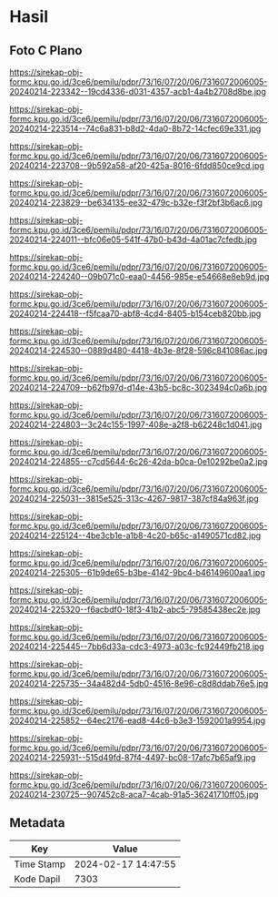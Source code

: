 # Hasil

## Foto C Plano

https://sirekap-obj-formc.kpu.go.id/3ce6/pemilu/pdpr/73/16/07/20/06/7316072006005-20240214-223342--19cd4336-d031-4357-acb1-4a4b2708d8be.jpg

https://sirekap-obj-formc.kpu.go.id/3ce6/pemilu/pdpr/73/16/07/20/06/7316072006005-20240214-223514--74c6a831-b8d2-4da0-8b72-14cfec69e331.jpg

https://sirekap-obj-formc.kpu.go.id/3ce6/pemilu/pdpr/73/16/07/20/06/7316072006005-20240214-223708--9b592a58-af20-425a-8016-6fdd850ce9cd.jpg

https://sirekap-obj-formc.kpu.go.id/3ce6/pemilu/pdpr/73/16/07/20/06/7316072006005-20240214-223829--be634135-ee32-479c-b32e-f3f2bf3b6ac6.jpg

https://sirekap-obj-formc.kpu.go.id/3ce6/pemilu/pdpr/73/16/07/20/06/7316072006005-20240214-224011--bfc06e05-541f-47b0-b43d-4a01ac7cfedb.jpg

https://sirekap-obj-formc.kpu.go.id/3ce6/pemilu/pdpr/73/16/07/20/06/7316072006005-20240214-224240--09b071c0-eaa0-4456-985e-e54668e8eb9d.jpg

https://sirekap-obj-formc.kpu.go.id/3ce6/pemilu/pdpr/73/16/07/20/06/7316072006005-20240214-224418--f5fcaa70-abf8-4cd4-8405-b154ceb820bb.jpg

https://sirekap-obj-formc.kpu.go.id/3ce6/pemilu/pdpr/73/16/07/20/06/7316072006005-20240214-224530--0889d480-4418-4b3e-8f28-596c841086ac.jpg

https://sirekap-obj-formc.kpu.go.id/3ce6/pemilu/pdpr/73/16/07/20/06/7316072006005-20240214-224709--b62fb97d-d14e-43b5-bc8c-3023494c0a6b.jpg

https://sirekap-obj-formc.kpu.go.id/3ce6/pemilu/pdpr/73/16/07/20/06/7316072006005-20240214-224803--3c24c155-1997-408e-a2f8-b62248c1d041.jpg

https://sirekap-obj-formc.kpu.go.id/3ce6/pemilu/pdpr/73/16/07/20/06/7316072006005-20240214-224855--c7cd5644-6c26-42da-b0ca-0e10292be0a2.jpg

https://sirekap-obj-formc.kpu.go.id/3ce6/pemilu/pdpr/73/16/07/20/06/7316072006005-20240214-225031--3815e525-313c-4267-9817-387cf84a963f.jpg

https://sirekap-obj-formc.kpu.go.id/3ce6/pemilu/pdpr/73/16/07/20/06/7316072006005-20240214-225124--4be3cb1e-a1b8-4c20-b65c-a1490571cd82.jpg

https://sirekap-obj-formc.kpu.go.id/3ce6/pemilu/pdpr/73/16/07/20/06/7316072006005-20240214-225305--61b9de65-b3be-4142-9bc4-b46149600aa1.jpg

https://sirekap-obj-formc.kpu.go.id/3ce6/pemilu/pdpr/73/16/07/20/06/7316072006005-20240214-225320--f6acbdf0-18f3-41b2-abc5-79585438ec2e.jpg

https://sirekap-obj-formc.kpu.go.id/3ce6/pemilu/pdpr/73/16/07/20/06/7316072006005-20240214-225445--7bb6d33a-cdc3-4973-a03c-fc92449fb218.jpg

https://sirekap-obj-formc.kpu.go.id/3ce6/pemilu/pdpr/73/16/07/20/06/7316072006005-20240214-225735--34a482d4-5db0-4516-8e96-c8d8ddab76e5.jpg

https://sirekap-obj-formc.kpu.go.id/3ce6/pemilu/pdpr/73/16/07/20/06/7316072006005-20240214-225852--64ec2176-ead8-44c6-b3e3-1592001a9954.jpg

https://sirekap-obj-formc.kpu.go.id/3ce6/pemilu/pdpr/73/16/07/20/06/7316072006005-20240214-225931--515d49fd-87f4-4497-bc08-17afc7b65af9.jpg

https://sirekap-obj-formc.kpu.go.id/3ce6/pemilu/pdpr/73/16/07/20/06/7316072006005-20240214-230725--907452c8-aca7-4cab-91a5-36241710ff05.jpg


## Metadata

| Key        | Value               |
| ---------- | ------------------- |
| Time Stamp | 2024-02-17 14:47:55 |
| Kode Dapil | 7303                |




